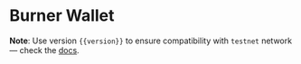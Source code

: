 <script setup>
  import { data } from '../../versions.data'
  const { version } = data
</script>

# Burner Wallet

**Note**: Use version `{{version}}` to ensure compatibility with `testnet` network — check the [docs](https://docs.fuel.network/guides/installation/#using-the-latest-toolchain).
